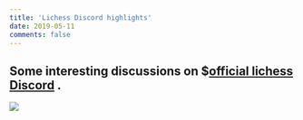```yaml
---
title: 'Lichess Discord highlights'
date: 2019-05-11
comments: false
---
```

## Some interesting discussions on $[official lichess Discord](https://discordapp.com/channels/280713822073913354/352965935809691658) .

![](/assets/screenshots/atomichessbotvsgodelescherbot.PNG)